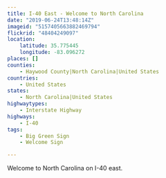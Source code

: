 ```yaml
---
title: I-40 East - Welcome to North Carolina
date: "2019-06-24T13:48:14Z"
imageid: "5157405663882469794"
flickrid: "48404249097"
location:
    latitude: 35.775445
    longitude: -83.096272
places: []
counties:
    - Haywood County|North Carolina|United States
countries:
    - United States
states:
    - North Carolina|United States
highwaytypes:
    - Interstate Highway
highways:
    - I-40
tags:
    - Big Green Sign
    - Welcome Sign

---
```

Welcome to North Carolina on I-40 east.